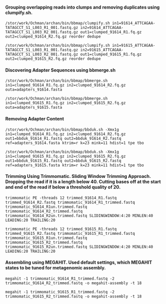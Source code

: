 #### Grouping overlapping reads into clumps and removing duplicates using clumpify.sh.

`/stor/work/Ochman/archan/bin/bbmap/clumpify.sh in1=91614_ATTCAGAA-TATAGCCT_S1_L003_R1_001.fastq.gz in2=91614_ATTCAGAA-TATAGCCT_S1_L003_R2_001.fastq.gz out1=clumped_91614_R1.fq.gz out2=clumped_91614_R2.fq.gz reorder dedupe`

`/stor/work/Ochman/archan/bin/bbmap/clumpify.sh in1=91615_ATTCAGAA-TATAGCCT_S1_L003_R1_001.fastq.gz in2=91615_ATTCAGAA-TATAGCCT_S1_L003_R2_001.fastq.gz out1=clumped_91615_R1.fq.gz out2=clumped_91615_R2.fq.gz reorder dedupe`

#### Discovering Adapter Sequences using bbmerge.sh

`/stor/work/Ochman/archan/bin/bbmap/bbmerge.sh in1=clumped_91614_R1.fq.gz in2=clumped_91614_R2.fq.gz outa=adapters_91614.fasta`

`/stor/work/Ochman/archan/bin/bbmap/bbmerge.sh in1=clumped_91615_R1.fq.gz in2=clumped_91615_R2.fq.gz outa=adapters_91615.fasta`

#### Removing Adapter Content

`/stor/work/Ochman/archan/bin/bbmap/bbduk.sh -Xmx1g in1=clumped_91614_R1.fq.gz in2=clumped_91614_R2.fq.gz out1=bbduk_91614_R1.fastq out2=bbduk_91614_R2.fastq ref=adapters_91614.fasta ktrim=r k=23 mink=11 hdist=1 tpe tbo`

`/stor/work/Ochman/archan/bin/bbmap/bbduk.sh -Xmx1g in1=clumped_91615_R1.fq.gz in2=clumped_91615_R2.fq.gz out1=bbduk_91615_R1.fastq out2=bbduk_91615_R2.fastq ref=adapters_91615.fasta ktrim=r k=23 mink=11 hdist=1 tpe tbo`

#### Trimming Using Trimmomatic. Sliding Window Trimming Approach. Dropping the read if it is a length below 40. Cutting bases off at the start and end of the read if below a threshold quality of 20.

`trimmomatic PE -threads 12 trimmed_91614_R1.fastq trimmed_91614_R2.fastq trimmomatic_91614_R1_trimmed.fastq trimmomatic_91614_R1un.trimmed.fastq trimmomatic_91614_R2_trimmed.fastq trimmomatic_91614_R2un.trimmed.fastq SLIDINGWINDOW:4:20 MINLEN:40 LEADING:20 TRAILING:20`

`trimmomatic PE -threads 12 trimmed_91615_R1.fastq trimmed_91615_R2.fastq trimmomatic_91615_R1_trimmed.fastq trimmomatic_91615_R1un.trimmed.fastq trimmomatic_91615_R2_trimmed.fastq trimmomatic_91615_R2un.trimmed.fastq SLIDINGWINDOW:4:20 MINLEN:40 LEADING:20 TRAILING:20`

#### Assembling using MEGAHIT. Used default settings, which MEGAHIT states to be tuned for metagenomic assembly.

`megahit -1 trimmomatic_91614_R1_trimmed.fastq -2 trimmomatic_91614_R2_trimmed.fastq -o megahit-assembly -t 18`

`megahit -1 trimmomatic_91615_R1_trimmed.fastq -2 trimmomatic_91615_R2_trimmed.fastq -o megahit-assembly -t 18`


